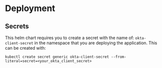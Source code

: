 # Deployment

## Secrets

This helm chart requires you to create a secret with the name of: `okta-client-secret`
in the namespace that you are deploying the application. This can be created with:

```
kubectl create secret generic okta-client-secret --from-literal=secret=<your_okta_client_secret>
```

